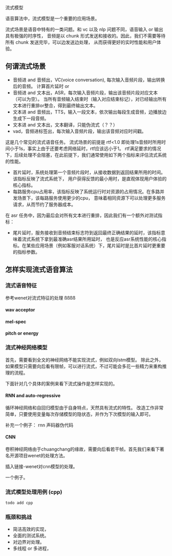 流式模型

语音算法中，流式模型是一个重要的应用场景。


流式场景是语音中特有的一类问题。和 vc 以及 nlp 问题不同，语音输入 or 输出具有极强的时序性，
音频是以 chunk 形式发送和接收的。因此，我们不需要等待所有 chunk 发送完毕，可以边发送边处理，
从而获得更好的实时性能和用户体验。

## 何谓流式场景


- 音频进 and 音频出，VC(voice conversation), 每次输入音频片段，输出转换后的音频。 
计算首片延时 or 
- 音频进 and 文本出，ASR，每次输入音频片段，输出该音频片段对应文本（可以为空）。
当所有音频输入结束时（输入对应结束标记），对已经输出所有文本进行重排or整合，得到最终输出文本。 
- 文本进 and 音频出，TTS，输入一段文本，依次输出每段生成音频，边播放边生成下一段音频。
- 文本进 and 文本出，文本翻译，只能伪流式（？？）
- vad，音频进标签出，每次输入音频片段，输出该音频对应时间戳。

这是几个常见的流式语音任务。
流式场景的前提是 rtf<1.0 即处理1s音频时所用时间小于1s，事实上由于还要考虑网络延时，rtf应该远小于1。
rtf满足要求的情况下，后续处理不会阻塞，在此前提下，我们通常使用如下两个指标来评估流式系统的性能。

- 首片延时，系统处理第一个音频片段时，从接收数据到返回结果所用的时间。该指标反映了流式系统下，
用户获得反馈的最小用时，是直观体现用户体验的核心指标。
- 每路服务cpu占用率，该指标反映了系统运行时对资源的占用情况。在多路并发场景下，该每路服务使用更少的cpu，
意味着相同资源下可以处理更多服务请求，从而节约了服务器成本。

在 asr 任务中，因为最后会对所有文本进行重排，因此我们有一个额外对测试指标：
- 尾片延时，服务接收到音频结束标志符到返回最终正确结果的延时，该指标意味着流式系统下拿到最准确asr结果所用延时，
也是反应asr系统性能的核心指标。在某些应用场景（例如客服对话系统）下，尾片延时是比首片延时更重要的指标参数。

## 怎样实现流式语音算法

### 流式语音特征

参考wenet对流式特征的处理
ßßßß
#### wav acceptor

#### mel-spec

#### pitch or energy
 

### 流式神经网络模型

首先，需要看到全文的神经网络不能实现流式，例如双向lstm模型。
除此之外，如果模型只需要向后看有限帧，可以进行流式，不过可能会多花一些精力来重构推理的流程。

下面针对几个具体的案例来看下流式操作是怎样实现的。

#### RNN and auto-regressive

循环神经网络和自回归模型由于自身特点，天然具有流式的特性。
改造工作非常简单，只要使用变量每次存储模型的隐状态，并作为下次模型的输入即可。

补充一个例子： rnn 声码器伪代码

 
#### CNN

卷积神经网络由于chuangchang的缘故，需要向后看若干帧。首先我们来看下著名开源项目wenet的处理方法。

插入链接-wenet对cnn模型的处理。

一个例子。

### 流式模型处理用例 (cpp)

```bash
todo add cpp
```

### 瓶颈和挑战

- 简洁高效的实现，
- 全面的测试系统。
- 对边界对处理。
- 多线程 or 多进程，
